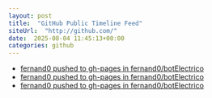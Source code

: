 ```yaml
---
layout: post
title:  "GitHub Public Timeline Feed"
siteUrl:  "http://github.com/"
date:  2025-08-04 11:45:13+00:00
categories: github
---
```

*  [fernand0 pushed to gh-pages in fernand0/botElectrico](https://github.com/fernand0/botElectrico/compare/81ada6719d...b7d2e445a2)
*  [fernand0 pushed to gh-pages in fernand0/botElectrico](https://github.com/fernand0/botElectrico/compare/b7af8b6700...62427a0c26)
*  [fernand0 pushed to gh-pages in fernand0/botElectrico](https://github.com/fernand0/botElectrico/compare/14065317ca...83f585930c)
